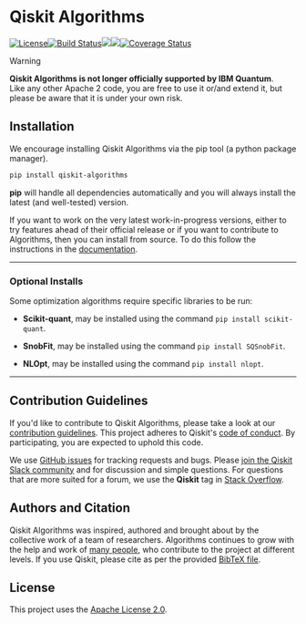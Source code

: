 # Qiskit Algorithms

[![License](https://img.shields.io/github/license/qiskit-community/qiskit-algorithms.svg?style=popout-square)](https://opensource.org/licenses/Apache-2.0)<!--- long-description-skip-begin -->[![Build Status](https://github.com/qiskit-community/qiskit-algorithms/workflows/Algorithms%20Unit%20Tests/badge.svg?branch=main)](https://github.com/qiskit-community/qiskit-algorithms/actions?query=workflow%3A"Algorithms%20Unit%20Tests"+branch%3Amain+event%3Apush)[![](https://img.shields.io/github/release/qiskit-community/qiskit-algorithms.svg?style=popout-square)](https://github.com/qiskit-community/qiskit-algorithms/releases)[![](https://img.shields.io/pypi/dm/qiskit-algorithms.svg?style=popout-square)](https://pypi.org/project/qiskit-algorithms/)[![Coverage Status](https://coveralls.io/repos/github/qiskit-community/qiskit-algorithms/badge.svg?branch=main)](https://coveralls.io/github/qiskit-community/qiskit-algorithms?branch=main)<!--- long-description-skip-end -->

> [!WARNING]  
> **Qiskit Algorithms is not longer officially supported by IBM Quantum**.  
> Like any other Apache 2 code, you are free to use it or/and extend it, but please be aware that it is under your own risk. 

## Installation

We encourage installing Qiskit Algorithms via the pip tool (a python package manager).

```bash
pip install qiskit-algorithms
```

**pip** will handle all dependencies automatically and you will always install the latest
(and well-tested) version.

If you want to work on the very latest work-in-progress versions, either to try features ahead of
their official release or if you want to contribute to Algorithms, then you can install from source.
To do this follow the instructions in the
 [documentation](https://qiskit.org/ecosystem/algorithms/getting_started.html#installation).


----------------------------------------------------------------------------------------------------

### Optional Installs

Some optimization algorithms require specific libraries to be run:

* **Scikit-quant**, may be installed using the command `pip install scikit-quant`.

* **SnobFit**, may be installed using the command `pip install SQSnobFit`.

* **NLOpt**, may be installed using the command `pip install nlopt`.

[//]: # (### Creating Your First Algorithm in Qiskit)

[//]: # (### Further examples)

----------------------------------------------------------------------------------------------------

## Contribution Guidelines

If you'd like to contribute to Qiskit Algorithms, please take a look at our
[contribution guidelines](https://github.com/qiskit-community/qiskit-algorithms/blob/main/CONTRIBUTING.md).
This project adheres to Qiskit's [code of conduct](https://github.com/qiskit-community/qiskit-algorithms/blob/main/CODE_OF_CONDUCT.md).
By participating, you are expected to uphold this code.

We use [GitHub issues](https://github.com/qiskit-community/qiskit-algorithms/issues) for tracking requests and bugs. Please
[join the Qiskit Slack community](https://qisk.it/join-slack)
and for discussion and simple questions.
For questions that are more suited for a forum, we use the **Qiskit** tag in [Stack Overflow](https://stackoverflow.com/questions/tagged/qiskit).

## Authors and Citation

Qiskit Algorithms was inspired, authored and brought about by the collective work of a team of researchers.
Algorithms continues to grow with the help and work of
[many people](https://github.com/qiskit-community/qiskit-algorithms/graphs/contributors), who contribute
to the project at different levels.
If you use Qiskit, please cite as per the provided
[BibTeX file](https://github.com/Qiskit/qiskit/blob/master/Qiskit.bib).

## License

This project uses the [Apache License 2.0](https://github.com/qiskit-community/qiskit-algorithms/blob/main/LICENSE.txt).
